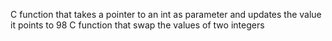 C function that takes a pointer to an int as parameter and updates the value it points to 98
C function that swap the values of two integers
